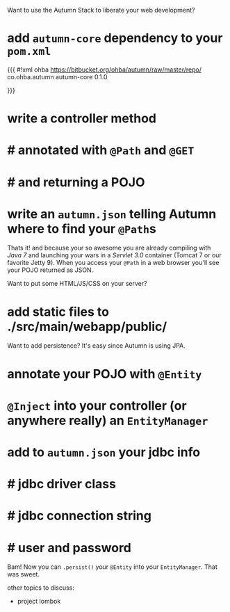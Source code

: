 Want to use the Autumn Stack to liberate your web development?

# add `autumn-core` dependency to your `pom.xml`

{{{
#!xml
<repositories>
    <repository>
        <id>ohba</id>
        <url>https://bitbucket.org/ohba/autumn/raw/master/repo/</url>
    </repository>
</repositories>
<dependency>
    <groupId>co.ohba.autumn</groupId>
    <artifactId>autumn-core</artifactId>
    <version>0.1.0</version>
</dependency>

}}}

# write a controller method
# # annotated with `@Path` and `@GET`
# # and returning a POJO
# write an `autumn.json` telling Autumn where to find your `@Path`s

Thats it! and because your so awesome you are already compiling with *Java 7*
and launching your wars in a *Servlet 3.0* container (Tomcat 7 or our favorite Jetty 9).
When you access your `@Path` in a web browser you'll see your POJO returned as JSON.

Want to put some HTML/JS/CSS on your server? 

# add static files to ./src/main/webapp/public/ 

Want to add persistence? It's easy since Autumn is using JPA.

# annotate your POJO with `@Entity`
# `@Inject` into your controller (or anywhere really) an `EntityManager`
# add to `autumn.json` your jdbc info
# # jdbc driver class
# # jdbc connection string
# # user and password

Bam! Now you can `.persist()` your `@Entity` into your `EntityManager`. That was sweet.

other topics to discuss:
* project lombok
